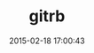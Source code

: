 ---
layout: post
title:  "gitrb"
repo:   "minad/gitrb"
date:   2015-02-18 17:00:43
gemurl: https://github.com/minad/gitrb
---